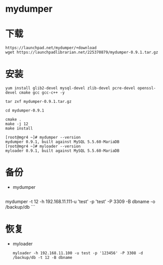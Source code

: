 # mydumper

# 下载

```
https://launchpad.net/mydumper/+download
wget https://launchpadlibrarian.net/225370879/mydumper-0.9.1.tar.gz
```

# 安装

```
yum install glib2-devel mysql-devel zlib-devel pcre-devel openssl-devel cmake gcc gcc-c++ -y

tar zxf mydumper-0.9.1.tar.gz 

cd mydumper-0.9.1

cmake .
make -j 12
make install
```

```
[root@mgr4 ~]# mydumper --version
mydumper 0.9.1, built against MySQL 5.5.60-MariaDB
[root@mgr4 ~]# myloader --version
myloader 0.9.1, built against MySQL 5.5.60-MariaDB
```

# 备份

* mydumper

    ```
 mydumper -t 12 -h 192.168.11.111-u 'test' -p 'test' -P 3309 -B dbname -o /backup/db
    ```

# 恢复  
  
* myloader


    ```
    myloader -h 192.168.11.100 -u test -p '123456' -P 3308 -d /backup/db -t 12 -B dbname

    ```
